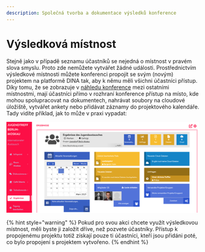 ```yaml
---
description: Společná tvorba a dokumentace výsledků konference
---
```


# Výsledková místnost

Stejně jako v případě seznamu účastníků se nejedná o místnost v pravém slova smyslu. Proto zde nemůžete vytvářet žádné události. Prostřednictvím výsledkové místnosti můžete konferenci propojit se svým \(novým\) projektem na platformě DINA tak, aby k němu měli všichni účastníci přístup. Díky tomu, že se zobrazuje v [náhledu konference](../uebersicht/tagungsansicht.md) mezi ostatními místnostmi, mají účastníci přímo v rozhraní konference přístup na místo, kde mohou spolupracovat na dokumentech, nahrávat soubory na cloudové úložiště, vytvářet ankety nebo přidávat záznamy do projektového kalendáře. Tady vidíte příklad, jak to může v praxi vypadat:

![P&#x159;&#xED;klad v&#xFD;sledkov&#xE9; m&#xED;stnosti](../../.gitbook/assets/ergebnisraum.png)

{% hint style="warning" %}
Pokud pro svou akci chcete využít výsledkovou místnost, měli byste ji založit dříve, než pozvete účastníky. Přístup k propojenému projektu totiž získají pouze ti účastníci, kteří jsou přidáni poté, co bylo propojení s projektem vytvořeno.
{% endhint %}

